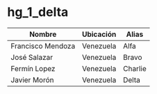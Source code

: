 # hg_1_delta

|Nombre|Ubicación|Alias|
|------|---------|-----|
|Francisco Mendoza|Venezuela|Alfa|
|José Salazar|Venezuela|Bravo|
|Fermín Lopez|Venezuela|Charlie|
|Javier Morón|Venezuela|Delta|
